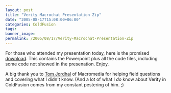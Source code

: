 ```yaml
---
layout: post
title: "Verity Macrochat Presentation Zip"
date: "2005-08-17T15:08:00+06:00"
categories: ColdFusion 
tags: 
banner_image: 
permalink: /2005/08/17/Verity-Macrochat-Presentation-Zip
---
```


For those who attended my presentation today, here is the promised <a href="http://ray.camdenfamily.com/downloads/verity_macro.zip">download</a>. This contains the Powerpoint plus all the code files, including some code not showed in the presenation. Enjoy.

A big thank you to <a href="http://tjordahl.blogspot.com/">Tom Jordhal</a> of Macromedia for helping field questions and covering what I didn't know. (And a lot of what I <i>do</i> know about Verity in ColdFusion comes from my constant pestering of him. ;)